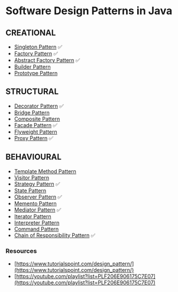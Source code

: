 # Software Design Patterns in Java

## CREATIONAL
- [Singleton Pattern](Design%20Patterns/CREATIONAL/Singleton%20Pattern) ✅
- [Factory Pattern](Design%20Patterns/CREATIONAL/Factory%20Pattern) ✅
- [Abstract Factory Pattern](Design%20Patterns/CREATIONAL/Abstract%20Factory%20Pattern) ✅
- [Builder Pattern](Patterns%20Demos/01%20-%20CREATIONAL/Builder%20Pattern) 
- [Prototype Pattern](Patterns%20Demos/01%20-%20CREATIONAL/Prototype%20Pattern)

## STRUCTURAL
- [Decorator Pattern](Design%20Patterns/STRUCTURAL/Decorator%20Pattern) ✅
- [Bridge Pattern](Patterns%20Demos/02%20-%20STRUCTURAL/Bridge%20Pattern)
- [Composite Pattern](Patterns%20Demos/02%20-%20STRUCTURAL/Composite%20Pattern)
- [Facade Pattern](Design%20Patterns/STRUCTURAL/Facade%20Pattern) ✅
- [Flyweight Pattern](Patterns%20Demos/02%20-%20STRUCTURAL/Flyweight%20Pattern)
- [Proxy Pattern](Design%20Patterns/STRUCTURAL/Proxy%20Pattern) ✅

## BEHAVIOURAL
- [Template Method Pattern](Patterns%20Demos/03%20-%20BEHAVIOURAL/Template%20Method%20Pattern) 
- [Visitor Pattern](Patterns%20Demos/03%20-%20BEHAVIOURAL/Visitor%20Pattern)
- [Strategy Pattern](Design%20Patterns/BEHAVIOURAL/Strategy%20Pattern) ✅
- [State Pattern](Patterns%20Demos/03%20-%20BEHAVIOURAL/State%20Pattern)
- [Observer Pattern](Design%20Patterns/BEHAVIOURAL/Observer%20Pattern) ✅
- [Memento Pattern](Patterns%20Demos/03%20-%20BEHAVIOURAL/Memento%20Pattern)
- [Mediator Pattern](Design%20Patterns/BEHAVIOURAL/Mediator%20Pattern) ✅
- [Iterator Pattern](Patterns%20Demos/03%20-%20BEHAVIOURAL/Iterator%20Pattern)
- [Interpreter Pattern](Patterns%20Demos/03%20-%20BEHAVIOURAL/Interpreter%20Pattern)
- [Command Pattern](Patterns%20Demos/03%20-%20BEHAVIOURAL/Command%20Pattern)
- [Chain of Responsibility Pattern](Design%20Patterns/BEHAVIOURAL/Chain%20of%20Responsibility%20Pattern) ✅


### Resources
- [https://www.tutorialspoint.com/design_pattern/](https://www.tutorialspoint.com/design_pattern/)
- [https://youtube.com/playlist?list=PLF206E906175C7E07](https://youtube.com/playlist?list=PLF206E906175C7E07)
